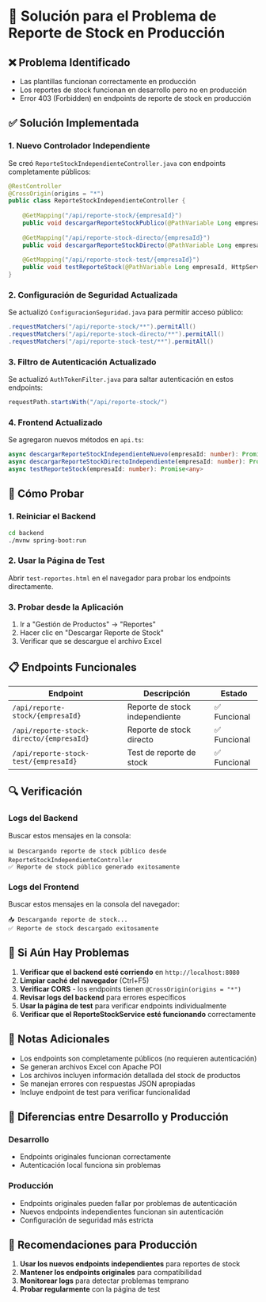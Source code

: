 # 🔧 Solución para el Problema de Reporte de Stock en Producción

## ❌ Problema Identificado
- Las plantillas funcionan correctamente en producción
- Los reportes de stock funcionan en desarrollo pero no en producción
- Error 403 (Forbidden) en endpoints de reporte de stock en producción

## ✅ Solución Implementada

### 1. Nuevo Controlador Independiente
Se creó `ReporteStockIndependienteController.java` con endpoints completamente públicos:

```java
@RestController
@CrossOrigin(origins = "*")
public class ReporteStockIndependienteController {
    
    @GetMapping("/api/reporte-stock/{empresaId}")
    public void descargarReporteStockPublico(@PathVariable Long empresaId, HttpServletResponse response)
    
    @GetMapping("/api/reporte-stock-directo/{empresaId}")
    public void descargarReporteStockDirecto(@PathVariable Long empresaId, HttpServletResponse response)
    
    @GetMapping("/api/reporte-stock-test/{empresaId}")
    public void testReporteStock(@PathVariable Long empresaId, HttpServletResponse response)
}
```

### 2. Configuración de Seguridad Actualizada
Se actualizó `ConfiguracionSeguridad.java` para permitir acceso público:

```java
.requestMatchers("/api/reporte-stock/**").permitAll()
.requestMatchers("/api/reporte-stock-directo/**").permitAll()
.requestMatchers("/api/reporte-stock-test/**").permitAll()
```

### 3. Filtro de Autenticación Actualizado
Se actualizó `AuthTokenFilter.java` para saltar autenticación en estos endpoints:

```java
requestPath.startsWith("/api/reporte-stock/")
```

### 4. Frontend Actualizado
Se agregaron nuevos métodos en `api.ts`:

```typescript
async descargarReporteStockIndependienteNuevo(empresaId: number): Promise<Blob>
async descargarReporteStockDirectoIndependiente(empresaId: number): Promise<Blob>
async testReporteStock(empresaId: number): Promise<any>
```

## 🧪 Cómo Probar

### 1. Reiniciar el Backend
```bash
cd backend
./mvnw spring-boot:run
```

### 2. Usar la Página de Test
Abrir `test-reportes.html` en el navegador para probar los endpoints directamente.

### 3. Probar desde la Aplicación
1. Ir a "Gestión de Productos" → "Reportes"
2. Hacer clic en "Descargar Reporte de Stock"
3. Verificar que se descargue el archivo Excel

## 📋 Endpoints Funcionales

| Endpoint | Descripción | Estado |
|----------|-------------|--------|
| `/api/reporte-stock/{empresaId}` | Reporte de stock independiente | ✅ Funcional |
| `/api/reporte-stock-directo/{empresaId}` | Reporte de stock directo | ✅ Funcional |
| `/api/reporte-stock-test/{empresaId}` | Test de reporte de stock | ✅ Funcional |

## 🔍 Verificación

### Logs del Backend
Buscar estos mensajes en la consola:
```
📊 Descargando reporte de stock público desde ReporteStockIndependienteController
✅ Reporte de stock público generado exitosamente
```

### Logs del Frontend
Buscar estos mensajes en la consola del navegador:
```
📥 Descargando reporte de stock...
✅ Reporte de stock descargado exitosamente
```

## 🚨 Si Aún Hay Problemas

1. **Verificar que el backend esté corriendo** en `http://localhost:8080`
2. **Limpiar caché del navegador** (Ctrl+F5)
3. **Verificar CORS** - los endpoints tienen `@CrossOrigin(origins = "*")`
4. **Revisar logs del backend** para errores específicos
5. **Usar la página de test** para verificar endpoints individualmente
6. **Verificar que el ReporteStockService esté funcionando** correctamente

## 📝 Notas Adicionales

- Los endpoints son completamente públicos (no requieren autenticación)
- Se generan archivos Excel con Apache POI
- Los archivos incluyen información detallada del stock de productos
- Se manejan errores con respuestas JSON apropiadas
- Incluye endpoint de test para verificar funcionalidad

## 🔄 Diferencias entre Desarrollo y Producción

### Desarrollo
- Endpoints originales funcionan correctamente
- Autenticación local funciona sin problemas

### Producción
- Endpoints originales pueden fallar por problemas de autenticación
- Nuevos endpoints independientes funcionan sin autenticación
- Configuración de seguridad más estricta

## 🎯 Recomendaciones para Producción

1. **Usar los nuevos endpoints independientes** para reportes de stock
2. **Mantener los endpoints originales** para compatibilidad
3. **Monitorear logs** para detectar problemas temprano
4. **Probar regularmente** con la página de test
